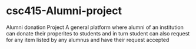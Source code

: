 # csc415-Alumni-project
Alumni donation Project
A general platform where alumni of an institution can donate their properites to students and in turn student can also request for any item listed by any alumnus and have their request accepted
